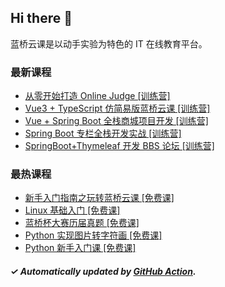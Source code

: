 ## Hi there 👋

蓝桥云课是以动手实验为特色的 IT 在线教育平台。

### 最新课程

<!-- LATEST:START -->
- [从零开始打造 Online Judge [训练营]](https://www.lanqiao.cn/courses/20638/)
- [Vue3 + TypeScript 仿简易版蓝桥云课 [训练营]](https://www.lanqiao.cn/courses/1547/)
- [Vue + Spring Boot 全栈商城项目开发 [训练营]](https://www.lanqiao.cn/courses/2573/)
- [Spring Boot 专栏全栈开发实战 [训练营]](https://www.lanqiao.cn/courses/3228/)
- [SpringBoot+Thymeleaf 开发 BBS 论坛 [训练营]](https://www.lanqiao.cn/courses/4830/)
<!-- LATEST:END -->

### 最热课程

<!-- HOTEST:START -->
- [新手入门指南之玩转蓝桥云课 [免费课]](https://www.lanqiao.cn/courses/63/)
- [Linux 基础入门 [免费课]](https://www.lanqiao.cn/courses/1/)
- [蓝桥杯大赛历届真题 [免费课]](https://www.lanqiao.cn/courses/2786/)
- [Python 实现图片转字符画 [免费课]](https://www.lanqiao.cn/courses/370/)
- [Python 新手入门课 [免费课]](https://www.lanqiao.cn/courses/1330/)
<!-- HOTEST:END -->

##### ✓ Automatically updated by [GitHub Action](https://github.com/lanqiao-courses/.github/actions/workflows/update.yml).
